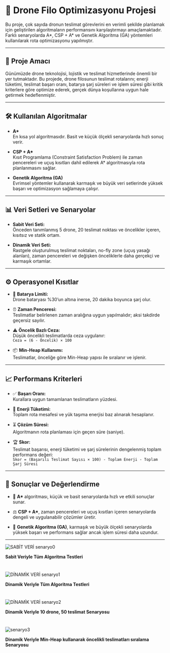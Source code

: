 # 🚁 Drone Filo Optimizasyonu Projesi

Bu proje, çok sayıda dronun teslimat görevlerini en verimli şekilde planlamak için geliştirilen algoritmaların performansını karşılaştırmayı amaçlamaktadır. Farklı senaryolarda A*, CSP + A* ve Genetik Algoritma (GA) yöntemleri kullanılarak rota optimizasyonu yapılmıştır.

---

## 🎯 Proje Amacı

Günümüzde drone teknolojisi, lojistik ve teslimat hizmetlerinde önemli bir yer tutmaktadır. Bu projede, drone filosunun teslimat rotalarını; enerji tüketimi, teslimat başarı oranı, batarya şarj süreleri ve işlem süresi gibi kritik kriterlere göre optimize ederek, gerçek dünya koşullarına uygun hale getirmek hedeflenmiştir.

---

## 🛠️ Kullanılan Algoritmalar

- **A\***  
  En kısa yol algoritmasıdır. Basit ve küçük ölçekli senaryolarda hızlı sonuç verir.

- **CSP + A\***  
  Kısıt Programlama (Constraint Satisfaction Problem) ile zaman pencereleri ve uçuş kısıtları dahil edilerek A* algoritmasıyla rota planlanmasını sağlar.

- **Genetik Algoritma (GA)**  
  Evrimsel yöntemler kullanarak karmaşık ve büyük veri setlerinde yüksek başarı ve optimizasyon sağlamaya çalışır.

---

## 📊 Veri Setleri ve Senaryolar

- **Sabit Veri Seti:**  
  Önceden tanımlanmış 5 drone, 20 teslimat noktası ve öncelikler içeren, kısıtsız ve statik ortam.

- **Dinamik Veri Seti:**  
  Rastgele oluşturulmuş teslimat noktaları, no-fly zone (uçuş yasağı alanları), zaman pencereleri ve değişken önceliklerle daha gerçekçi ve karmaşık ortamlar.

---

## ⚙️ Operasyonel Kısıtlar

- 🔋 **Batarya Limiti:**  
  Drone bataryası %30’un altına inerse, 20 dakika boyunca şarj olur.

- ⏰ **Zaman Penceresi:**  
  Teslimatlar belirlenen zaman aralığına uygun yapılmalıdır; aksi takdirde geçersiz sayılır.

- ⚠️ **Öncelik Bazlı Ceza:**  
  Düşük öncelikli teslimatlarda ceza uygulanır:  
  `Ceza = (6 - Öncelik) × 100`

- 📦 **Min-Heap Kullanımı:**  
  Teslimatlar, önceliğe göre Min-Heap yapısı ile sıralanır ve işlenir.

---

## 📈 Performans Kriterleri

- ✅ **Başarı Oranı:**  
  Kurallara uygun tamamlanan teslimatların yüzdesi.

- 🔌 **Enerji Tüketimi:**  
  Toplam rota mesafesi ve yük taşıma enerjisi baz alınarak hesaplanır.

- ⏳ **Çözüm Süresi:**  
  Algoritmanın rota planlaması için geçen süre (saniye).

- 🏆 **Skor:**  
  Teslimat başarısı, enerji tüketimi ve şarj sürelerinin dengelenmiş toplam performans değeri:  
  `Skor = (Başarılı Teslimat Sayısı × 100) - Toplam Enerji - Toplam Şarj Süresi`

---

## 📝 Sonuçlar ve Değerlendirme

- 🚀 **A\*** algoritması, küçük ve basit senaryolarda hızlı ve etkili sonuçlar sunar.

- ⚖️ **CSP + A\***, zaman pencereleri ve uçuş kısıtları içeren senaryolarda dengeli ve uygulanabilir çözümler üretir.

- 🧬 **Genetik Algoritma (GA)**, karmaşık ve büyük ölçekli senaryolarda yüksek başarı ve performans sağlar ancak işlem süresi daha uzundur.

---

![SABİT VERİ senaryo0](https://github.com/user-attachments/assets/6b77fb11-f3a2-4d30-87ef-2196d411cc2a)


**Sabit Veriyle Tüm Algoritma Testleri**
#
![DİNAMİK VERİ senaryo1](https://github.com/user-attachments/assets/1b8b471d-03de-4484-97a9-8b4929667b8b)


**Dinamik Veriyle Tüm Algoritma Testleri**
#
![DİNAMİK VERİ senaryo2](https://github.com/user-attachments/assets/8bd9c2ed-75a1-4d1e-aba3-16679656d6f9)



**Dinamik Veriyle 10 drone, 50 teslimat Senaryosu**
#
![senaryo3](https://github.com/user-attachments/assets/0eb578bb-c992-4431-a75a-f36397e187d9)



**Dinamik Veriyle Min-Heap kullanarak öncelikli teslimatları sıralama Senaryosu**
#
